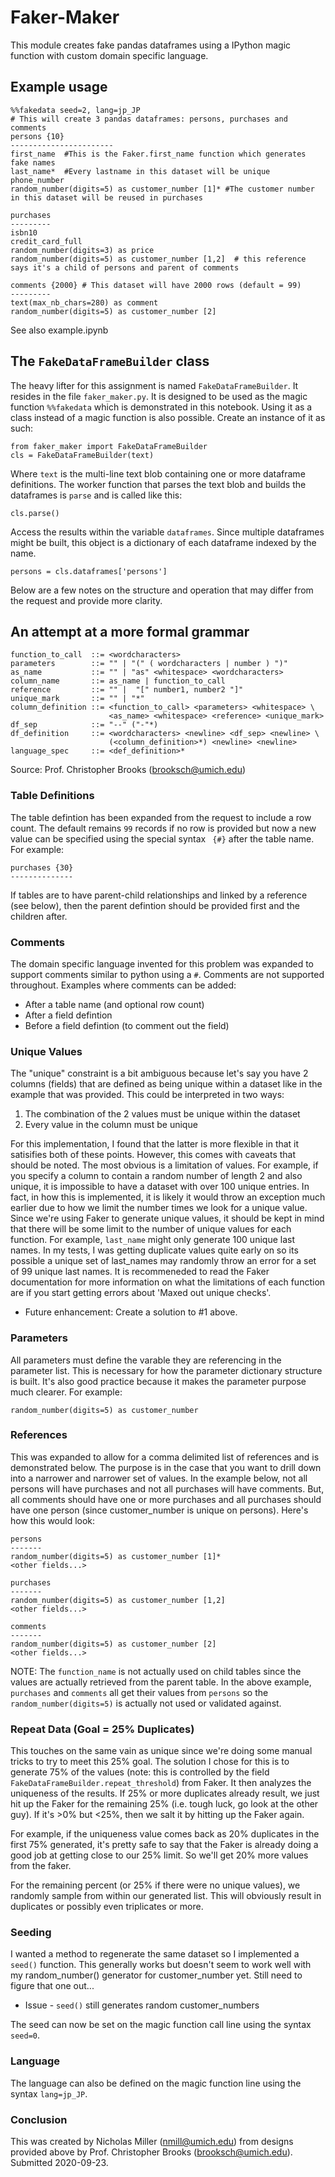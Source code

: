 # Faker-Maker
This module creates fake pandas dataframes using a IPython magic function with custom domain specific language.

## Example usage
```
%%fakedata seed=2, lang=jp_JP
# This will create 3 pandas dataframes: persons, purchases and comments
persons {10}
-----------------------
first_name  #This is the Faker.first_name function which generates fake names
last_name*  #Every lastname in this dataset will be unique
phone_number
random_number(digits=5) as customer_number [1]* #The customer number in this dataset will be reused in purchases

purchases
---------
isbn10
credit_card_full
random_number(digits=3) as price
random_number(digits=5) as customer_number [1,2]  # this reference says it's a child of persons and parent of comments

comments {2000} # This dataset will have 2000 rows (default = 99)
---------
text(max_nb_chars=280) as comment
random_number(digits=5) as customer_number [2]
```
See also example.ipynb

## The `FakeDataFrameBuilder` class
The heavy lifter for this assignment is named `FakeDataFrameBuilder`.  It resides in the file `faker_maker.py`.  It is designed to be used as the magic function `%%fakedata` which is demonstrated in this notebook.  Using it as a class instead of a magic function is also possible.  Create an instance of it as such:
```
from faker_maker import FakeDataFrameBuilder
cls = FakeDataFrameBuilder(text)
```
Where `text` is the multi-line text blob containing one or more dataframe definitions.  The worker function that parses the text blob and builds the dataframes is `parse` and is called like this:
```
cls.parse()
```
Access the results within the variable `dataframes`.  Since multiple dataframes might be built, this object is a dictionary of each dataframe indexed by the name.
```
persons = cls.dataframes['persons']
```
Below are a few notes on the structure and operation that may differ from the request and provide more clarity.

## An attempt at a more formal grammar

```
function_to_call  ::= <wordcharacters>
parameters        ::= "" | "(" ( wordcharacters | number ) ")"
as_name           ::= "" | "as" <whitespace> <wordcharacters>
column_name       ::= as_name | function_to_call
reference         ::= "" |  "[" number1, number2 "]"
unique_mark       ::= "" | "*"
column_definition ::= <function_to_call> <parameters> <whitespace> \
                      <as_name> <whitespace> <reference> <unique_mark>
df_sep            ::= "--" ("-"*)
df_definition     ::= <wordcharacters> <newline> <df_sep> <newline> \
                      (<column_definition>*) <newline> <newline>
language_spec     ::= <def_definition>*
```
Source: Prof. Christopher Brooks (brooksch@umich.edu)

### Table Definitions
The table defintion has been expanded from the request to include a row count.  The default remains `99` records if no row is provided but now a new value can be specified using the special syntax ` {#}` after the table name.  For example: 

```
purchases {30}
--------------
```

If tables are to have parent-child relationships and linked by a reference (see below), then the parent defintion should be provided first and the children after.

### Comments
The domain specific language invented for this problem was expanded to support comments similar to python using a `#`.  Comments are not supported throughout.  Examples where comments can be added:
 - After a table name (and optional row count)
 - After a field defintion
 - Before a field defintion (to comment out the field)


### Unique Values
The "unique" constraint is a bit ambiguous because let's say you have 2 columns (fields) that are defined as being unique within a dataset like in the example that was provided.  This could be interpreted in two ways: 

 1. The combination of the 2 values must be unique within the dataset
 2. Every value in the column must be unique
 
For this implementation, I found that the latter is more flexible in that it satisifies both of these points.  However, this comes with caveats that should be noted. The most obvious is a limitation of values.  For example, if you specify a column to contain a random number of length 2 and also unique, it is impossible to have a dataset with over 100 unique entries.  In fact, in how this is implemented, it is likely it would throw an exception much earlier due to how we limit the number times we look for a unique value.  Since we're using Faker to generate unique values, it should be kept in mind that there will be some limit to the number of unique values for each function.  For example, `last_name` might only generate 100 unique last names.  In my tests, I was getting duplicate values quite early on so its possible a unique set of last_names may randomly throw an error for a set of 99 unique last names.  It is recommeneded to read the Faker documentation for more information on what the limitations of each function are if you start getting errors about 'Maxed out unique checks'.

 - Future enhancement: Create a solution to #1 above.
 
### Parameters
All parameters must define the varable they are referencing in the parameter list.  This is necessary for how the parameter dictionary structure is built.  It's also good practice because it makes the parameter purpose much clearer.  For example:
```
random_number(digits=5) as customer_number
```

### References
This was expanded to allow for a comma delimited list of references and is demonstrated below.  The purpose is in the case that you want to drill down into a narrower and narrower set of values.  In the example below, not all persons will have purchases and not all purchases will have comments.  But, all comments should have one or more purchases and all purchases should have one person (since customer_number is unique on persons).  Here's how this would look:

```
persons
-------
random_number(digits=5) as customer_number [1]*
<other fields...>

purchases
-------
random_number(digits=5) as customer_number [1,2]
<other fields...>

comments
-------
random_number(digits=5) as customer_number [2]
<other fields...>
```

NOTE: The `function_name` is not actually used on child tables since the values are actually retrieved from the parent table.  In the above example, `purchases` and `comments` all get their values from `persons` so the `random_number(digits=5)` is actually not used or validated against.
 
### Repeat Data (Goal = 25% Duplicates)
This touches on the same vain as unique since we're doing some manual tricks to try to meet this 25% goal.  The solution I chose for this is to generate 75% of the values (note: this is controlled by the field `FakeDataFrameBuilder.repeat_threshold`) from Faker.  It then analyzes the uniqueness of the results.  If 25% or more duplicates already result, we just hit up the Faker for the remaining 25% (i.e. tough luck, go look at the other guy).  If it's >0% but <25%, then we salt it by hitting up the Faker again.

For example, if the uniqueness value comes back as 20% duplicates in the first 75% generated, it's pretty safe to say that the Faker is already doing a good job at getting close to our 25% limit.  So we'll get 20% more values from the faker.

For the remaining percent (or 25% if there were no unique values), we randomly sample from within our generated list.  This will obviously result in duplicates or possibly even triplicates or more.


### Seeding
I wanted a method to regenerate the same dataset so I implemented a `seed()` function.  This generally works but doesn't seem to work well with my random_number() generator for customer_number yet.  Still need to figure that one out...

 - Issue - `seed()` still generates random customer_numbers

The seed can now be set on the magic function call line using the syntax `seed=0`.

### Language
The language can also be defined on the magic function line using the syntax `lang=jp_JP`.
 
### Conclusion
This was created by Nicholas Miller (nmill@umich.edu) from designs provided above by Prof. Christopher Brooks (brooksch@umich.edu).  Submitted 2020-09-23.
